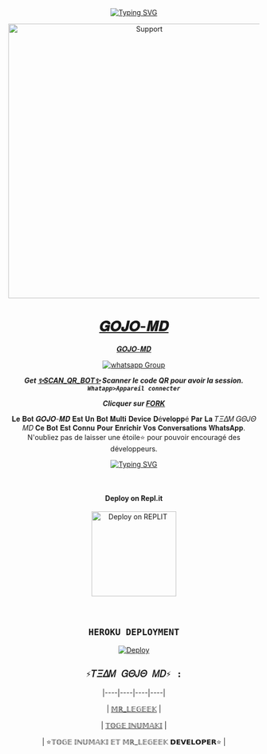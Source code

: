 <div align="center">
<a href="https://git.io/typing-svg"><img src="https://readme-typing-svg.demolab.com?font=Ribeye&size=50&pause=1000&color=F710B1&center=true&width=910&height=100&lines=𝑮𝑶𝑱𝑶-𝑴𝑫 𝑩𝑶𝑻;𝕄𝕌𝕃𝕋𝕀+𝔻𝔼𝕍𝕀ℂ𝔼+𝕎ℍ𝔸𝕋𝕊𝔸ℙℙ+𝔹𝕆𝕋; ℂℝ𝔼𝔼ℝ+ℙ𝔸ℝ+✨𝕋𝕆𝔾𝔼 𝕀ℕ𝕌𝕄𝔸𝕂𝕀 𝔼𝕋 𝕄ℝ_𝕃𝔼𝔾𝔼𝔼𝕂✨;ℙ𝕌𝔹𝕃𝕀ℂ+𝔹𝕆𝕋; 𝔻𝔼𝕍𝔼𝕃𝕆ℙℙ𝔼ℝ+ℙ𝔸ℝ+𝕃𝔸+𝕋𝔼𝔸𝕄+𝑮𝑶𝑱𝑶." alt="Typing SVG" /></a>
</p>
<p align="center">
  <a href="https://chat.whatsapp.com/FRQiuFWlYJ3Jolx7OACtKo">
    <img alt=Support height="550" src="https://i.imgur.com/mWuk1vH.png"> 
    </p>
<h1 align="center"> 𝑮𝑶𝑱𝑶-𝑴𝑫
</h1>
<p align="center"> 𝑮𝑶𝑱𝑶-𝑴𝑫
<p align="center">
 <a href="https://chat.whatsapp.com/FRQiuFWlYJ3Jolx7OACtKo" target="_blank">
    <img alt="whatsapp Group" src="https://img.shields.io/badge/ Whatsapp Support Group -25D366?style=for-the-badge&logo=whatsapp&logoColor=white" />
 </a> 
  
***Get [✨SCAN_QR_BOT✨](https://geek-qr-c6ccf7b7583e.herokuapp.com/) Scanner le code QR pour avoir la session. `Whatapp>Appareil connecter`***


***Clicquer sur  [FORK](https://github.com/GEEKMD099/GOJO-MD-1.0/fork)***


𝐋𝐞 𝐁𝐨𝐭 𝑮𝑶𝑱𝑶-𝑴𝑫 𝐄𝐬𝐭 𝐔𝐧 𝐁𝐨𝐭 𝐌𝐮𝐥𝐭𝐢 𝐃𝐞𝐯𝐢𝐜𝐞 𝐃é𝐯𝐞𝐥𝐨𝐩𝐩é 𝐏𝐚𝐫 𝐋𝐚 𝑇𝛯𝛥𝛭 𝐺𝛩𝐽𝛩 𝛭𝐷
𝐂𝐞 𝐁𝐨𝐭 𝐄𝐬𝐭 𝐂𝐨𝐧𝐧𝐮 𝐏𝐨𝐮𝐫 𝐄𝐧𝐫𝐢𝐜𝐡𝐢𝐫 𝐕𝐨𝐬 𝐂𝐨𝐧𝐯𝐞𝐫𝐬𝐚𝐭𝐢𝐨𝐧𝐬 𝐖𝐡𝐚𝐭𝐬𝐀𝐩𝐩.
N'oubliez pas de laisser une étoile⭐ pour pouvoir encouragé des développeurs.

<div align="center">
<a href="https://git.io/typing-svg"><img src="https://readme-typing-svg.demolab.com?font=Denzo+Ops+One&size=50&pause=1000&color=1BBFDAFF&center=true&width=910&height=100&lines=;TEAM 𝑮𝑶𝑱𝑶-𝑴𝑫." alt="Typing SVG" /></a>
  </p>

<br>

<h4 align="center"> Deploy on Repl.it
</h4>

<p align="center" >
    <a href="https://repl.it/github/Denzo-MD/Denzo-MD-V3">
    <img src="https://repl.it/badge/github/quiec/whatsasena" width="170px" alt="Deploy on REPLIT" >
    </a>
</p>

<p align="center" >
    <br>
    
    
</p>


## ```HEROKU DEPLOYMENT```

[![Deploy](https://www.herokucdn.com/deploy/button.svg)](https://heroku.com/deploy?template=https://github.com/GEEKMD099/GOJO-MD-1.0)





## ```⚡𝑇𝛯𝛥𝛭 𝐺𝛩𝐽𝛩 𝛭𝐷⚡ :```

 

  <div align="center">

 

|----|----|----|----|

| [𝕄ℝ_𝕃𝔼𝔾𝔼𝔼𝕂](https://github.com/GEEKMD099) |

| [𝕋𝕆𝔾𝔼 𝕀ℕ𝕌𝕄𝔸𝕂𝕀](https://github.com/toge01234) |

| ⭐𝕋𝕆𝔾𝔼 𝕀ℕ𝕌𝕄𝔸𝕂𝕀 𝔼𝕋 𝕄ℝ_𝕃𝔼𝔾𝔼𝔼𝕂 𝗗𝗘𝗩𝗘𝗟𝗢𝗣𝗘𝗥⭐ |
